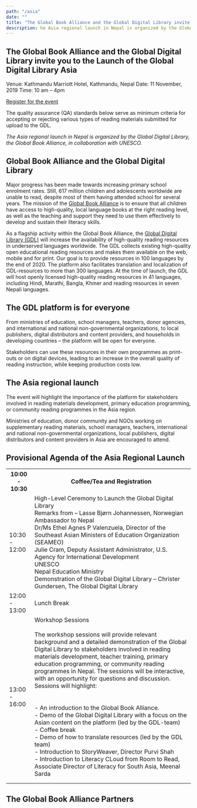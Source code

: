 ```yaml
---
path: "/asia"
date: ""
title: "The Global Book Alliance and the Global Digital Library invite you to the Launch of the Global Digital Library Asia"
description: he Asia regional launch in Nepal is organized by the Global Digital Library, the Global Book Alliance, in collaboration with UNESCO.
---
```


## The Global Book Alliance and the Global Digital Library invite you to the Launch of the Global Digital Library Asia

Venue: Kathmandu Marriott Hotel, Kathmandu, Nepal
Date: 11 November, 2019
Time: 10 am – 4pm

[Register for the event](https://docs.google.com/forms/d/e/1FAIpQLSfdQOMnZHdyBBJ8IWPlrF0HeNFry_4dXgJ8ShtOLZ5ERi875w/viewform)

The quality assurance (QA) standards below serve as minimum criteria for accepting or rejecting various types of reading materials submitted for upload to the GDL.

_The Asia regional launch in Nepal is organized by the Global Digital Library, the Global Book Alliance, in collaboration with UNESCO._

## Global Book Alliance and the Global Digital Library

Major progress has been made towards increasing primary school enrolment rates. Still, 617 million children and adolescents worldwide are unable to read, despite most of them having attended school for several years. The mission of the [Global Book Alliance](http://globalbookalliance.org/) is to ensure that all children have access to high-quality, local language books at the right reading level, as well as the teaching and support they need to use them effectively to develop and sustain their literacy skills.

As a flagship activity within the Global Book Alliance, the [Global Digital Library (GDL)](https://digitallibrary.io/) will increase the availability of high-quality reading resources in underserved languages worldwide. The GDL collects existing high-quality open educational reading resources and makes them available on the web, mobile and for print. Our goal is to provide resources in 100 languages by the end of 2020. The platform also facilitates translation and localization of GDL-resources to more than 300 languages. At the time of launch, the GDL will host openly licensed high-quality reading resources in 41 languages, including Hindi, Marathi, Bangla, Khmer and reading resources in seven Nepali languages.

## The GDL platform is for everyone

From ministries of education, school managers, teachers, donor agencies, and international and national non-governmental organizations, to local publishers, digital distributors and content providers, and households in developing countries – the platform will be open for everyone.

Stakeholders can use these resources in their own programmes as print-outs or on digital devices, leading to an increase in the overall quality of reading instruction, while keeping production costs low.

## The Asia regional launch

The event will highlight the importance of the platform for stakeholders involved in reading materials development, primary education programming, or community reading programmes in the Asia region.

Ministries of education, donor community and NGOs working on supplementary reading materials, school managers, teachers, international and national non-governmental organizations, local publishers, digital distributors and content providers in Asia are encouraged to attend.

## Provisional Agenda of the Asia Regional Launch

<table><tr><th>10:00 - 10:30</th><th>Coffee/Tea and Registration</th></tr><tr><td>10:30 - 12:00</td><td>High-Level Ceremony to Launch the Global Digital Library<br>Remarks from – Lasse Bjørn Johannessen, Norwegian Ambassador to Nepal<br>Dr/Ms Ethel Agnes P Valenzuela, Director of the Southeast Asian Ministers of Education Organization (SEAMEO)<br>Julie Cram, Deputy Assistant Administrator, U.S. Agency for International Development <br>UNESCO<br>Nepal Education Ministry<br>Demonstration of the Global Digital Library – Christer Gundersen, The Global Digital Library</td></tr><tr><td>12:00 - 13:00</td><td>Lunch Break</td></tr><tr><td>13:00 - 16:00</td><td>Workshop Sessions<br><br>The workshop sessions will provide relevant background and a detailed demonstration of the Global Digital Library to stakeholders involved in reading materials development, teacher training, primary education programming, or community reading programmes in Nepal. The sessions will be interactive, with an opportunity for questions and discussion. Sessions will highlight:<br><br><br>- An introduction to the Global Book Alliance.<br>- Demo of the Global Digital Library with a focus on the Asian content on the platform (led by the GDL-team)<br>- Coffee break<br>- Demo of how to translate resources (led by the GDL team)<br>- Introduction to StoryWeaver, Director Purvi Shah<br>- Introduction to Literacy CLoud from Room to Read, Associate Director of Literacy for South Asia, Meenal Sarda</td></tr><tr><td></td><td></td></tr><tr><td></td><td></td></tr></table>

## The Global Book Alliance Partners

<sponsors></sponsors>
